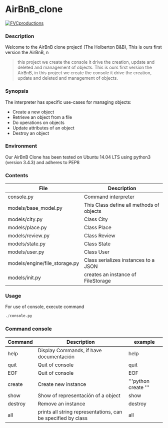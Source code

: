 # AirBnB_clone

<a href=""><img src="https://camo.githubusercontent.com/70996d3dcffa41c27a6f5d59f56a42d978a4684c/687474703a2f2f696d6775722e636f6d2f4a42434d4844502e706e67" title="FVCproductions" alt="FVCproductions"></a>

### Description
Welcome to the AirBnB clone project! (The Holberton B&amp;B), This is ours first version the AirBnB, n
> this project we create the console it drive the creation, update and deleted and management of objects. This is ours first version the AirBnB, in this project we create the console it drive the creation, update and deleted and management of objects. 

### Synopsis

The interpreter has specific use-cases for managing objects:
 - Create a new object
 - Retrieve an object from a file
 - Do operations on objects
 - Update attributes of an object
 - Destroy an object

### Environment

Our AirBnB Clone has been tested on Ubuntu 14.04 LTS using python3 (version 3.4.3) and adheres to PEP8

### Contents

| File | Description |
| --- | --- |
| console.py | Command interpreter |
| models/base_model.py | This Class define all methods of objects |
| models/city.py | Class City |
| models/place.py | Class Place |
| models/review.py | Class Review
| models/state.py | Class State |
| models/user.py | Class User |
| models/engine/file_storage.py | Class serializes instances to a JSON |
| models/init.py | creates an instance of FileStorage |

### Usage

For use of console, execute command

```python
./console.py
```

### Command console

| Command | Description | example |
| --- | --- | --- |
| help | Display Commands, if have documentación | help |
| quit | Quit of console | quit |
| EOF | Quit of console | EOF |
| create | Create new instance | '''python  create <class name> ''' |
| show | Show of representación of a object | show <class name> <id> |
| destroy | Remove  an instance | destroy <class name> <id> |
| all | prints all string representations, can be specified by class | all |
